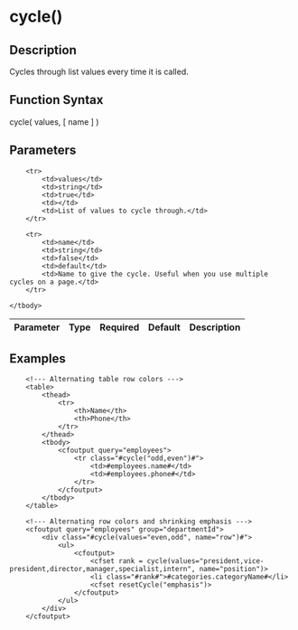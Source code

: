 # cycle()

## Description
Cycles through list values every time it is called.

## Function Syntax
cycle( values, [ name ] )


## Parameters
<table>
	<thead>
		<tr>
			<th>Parameter</th>
			<th>Type</th>
			<th>Required</th>
			<th>Default</th>
			<th>Description</th>
		</tr>
	</thead>
	<tbody>
		
		<tr>
			<td>values</td>
			<td>string</td>
			<td>true</td>
			<td></td>
			<td>List of values to cycle through.</td>
		</tr>
		
		<tr>
			<td>name</td>
			<td>string</td>
			<td>false</td>
			<td>default</td>
			<td>Name to give the cycle. Useful when you use multiple cycles on a page.</td>
		</tr>
		
	</tbody>
</table>


## Examples
	
		<!--- Alternating table row colors --->
		<table>
			<thead>
				<tr>
					<th>Name</th>
					<th>Phone</th>
				</tr>
			</thead>
			<tbody>
				<cfoutput query="employees">
					<tr class="#cycle("odd,even")#">
						<td>#employees.name#</td>
						<td>#employees.phone#</td>
					</tr>
				</cfoutput>
			</tbody>
		</table>
		
		<!--- Alternating row colors and shrinking emphasis --->
		<cfoutput query="employees" group="departmentId">
			<div class="#cycle(values="even,odd", name="row")#">
				<ul>
					<cfoutput>
						<cfset rank = cycle(values="president,vice-president,director,manager,specialist,intern", name="position")>
						<li class="#rank#">#categories.categoryName#</li>
						<cfset resetCycle("emphasis")>
					</cfoutput>
				</ul>
			</div>
		</cfoutput>
